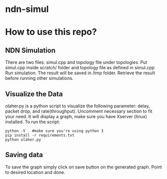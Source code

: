 # ndn-simul

# How to use this repo?

## NDN Simulation

There are two files: simul.cpp and topology file under topologies.
Put simul.cpp inside scratch/ folder and topology file as defined in simul.cpp
Run simulation. The result will be saved in /tmp folder. Retrieve the result before running other simulations.

## Visualize the Data

olaher.py is a python script to visualize the following parameter: delay, packet drop, and rate(throughput). 
Uncomment necessary section to fit your need. It will display a graph, make sure you have Xserver (linux) installed.
To run the script:
``` 
python -V   #make sure you're using python 3
pip install -r requirements.txt
python olaher.py 
```

## Saving data

To save the graph simply click on save button on the generated graph. Point to desired location and done.
